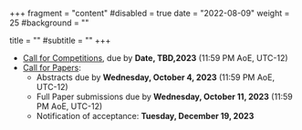 +++
fragment = "content"
#disabled = true
date = "2022-08-09"
weight = 25
#background = ""

title = ""
#subtitle = ""
+++
* [Call for Competitions](/participate-cfc), due by **Date, TBD,2023** (11:59 PM AoE, UTC-12)
* [Call for Papers](/participate-cfp):
  * Abstracts due by **Wednesday, October 4, 2023** (11:59 PM AoE, UTC-12)
  * Full Paper​ ​submissions due by **Wednesday, October 11, 2023** (11:59 PM AoE, UTC-12)
  * Notification of acceptance: **Tuesday, December 19, 2023**